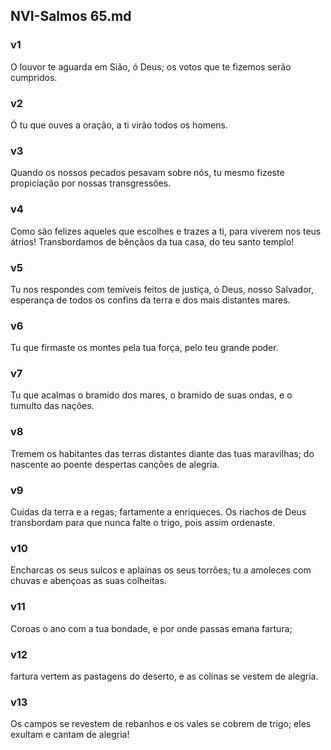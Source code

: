 ## NVI-Salmos 65.md
### v1
 O louvor te aguarda em Sião, ó Deus; os votos que te fizemos serão cumpridos.
### v2
 Ó tu que ouves a oração, a ti virão todos os homens.
### v3
 Quando os nossos pecados pesavam sobre nós, tu mesmo fizeste propiciação por nossas transgressões.
### v4
 Como são felizes aqueles que escolhes e trazes a ti, para viverem nos teus átrios! Transbordamos de bênçãos da tua casa, do teu santo templo!
### v5
 Tu nos respondes com temíveis feitos de justiça, ó Deus, nosso Salvador, esperança de todos os confins da terra e dos mais distantes mares.
### v6
 Tu que firmaste os montes pela tua força, pelo teu grande poder.
### v7
 Tu que acalmas o bramido dos mares, o bramido de suas ondas, e o tumulto das nações.
### v8
 Tremem os habitantes das terras distantes diante das tuas maravilhas; do nascente ao poente despertas canções de alegria.
### v9
 Cuidas da terra e a regas; fartamente a enriqueces. Os riachos de Deus transbordam para que nunca falte o trigo, pois assim ordenaste.
### v10
 Encharcas os seus sulcos e aplainas os seus torrões; tu a amoleces com chuvas e abençoas as suas colheitas.
### v11
 Coroas o ano com a tua bondade, e por onde passas emana fartura;
### v12
 fartura vertem as pastagens do deserto, e as colinas se vestem de alegria.
### v13
 Os campos se revestem de rebanhos e os vales se cobrem de trigo; eles exultam e cantam de alegria!
